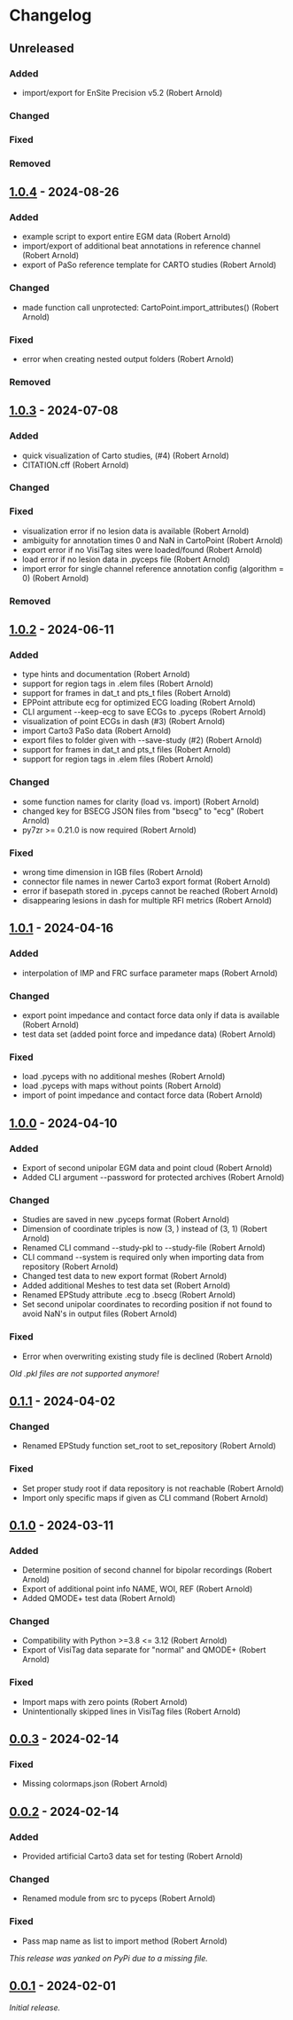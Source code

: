 # Changelog

## Unreleased

### Added

- import/export for EnSite Precision v5.2 (Robert Arnold)

### Changed

### Fixed

### Removed

## [1.0.4] - 2024-08-26

### Added

- example script to export entire EGM data (Robert Arnold)
- import/export of additional beat annotations in reference channel (Robert Arnold)
- export of PaSo reference template for CARTO studies (Robert Arnold)

### Changed

- made function call unprotected: CartoPoint.import_attributes() (Robert Arnold)

### Fixed

- error when creating nested output folders (Robert Arnold)

### Removed

## [1.0.3] - 2024-07-08

### Added

- quick visualization of Carto studies, (#4) (Robert Arnold)
- CITATION.cff (Robert Arnold)

### Changed

### Fixed

- visualization error if no lesion data is available (Robert Arnold)
- ambiguity for annotation times 0 and NaN in CartoPoint (Robert Arnold)
- export error if no VisiTag sites were loaded/found (Robert Arnold)
- load error if no lesion data in .pyceps file (Robert Arnold)
- import error for single channel reference annotation config (algorithm = 0) (Robert Arnold)

### Removed


## [1.0.2] - 2024-06-11

### Added

- type hints and documentation (Robert Arnold)
- support for region tags in .elem files (Robert Arnold)
- support for frames in dat_t and pts_t files (Robert Arnold)
- EPPoint attribute ecg for optimized ECG loading (Robert Arnold)
- CLI argument --keep-ecg to save ECGs to .pyceps (Robert Arnold)
- visualization of point ECGs in dash (#3) (Robert Arnold)
- import Carto3 PaSo data (Robert Arnold)
- export files to folder given with --save-study (#2) (Robert Arnold)
- support for frames in dat_t and pts_t files (Robert Arnold)
- support for region tags in .elem files (Robert Arnold)

### Changed

- some function names for clarity (load vs. import) (Robert Arnold)
- changed key for BSECG JSON files from "bsecg" to "ecg" (Robert Arnold)
- py7zr >= 0.21.0 is now required (Robert Arnold)

### Fixed

- wrong time dimension in IGB files (Robert Arnold)
- connector file names in newer Carto3 export format (Robert Arnold)
- error if basepath stored in .pyceps cannot be reached (Robert Arnold)
- disappearing lesions in dash for multiple RFI metrics (Robert Arnold)


## [1.0.1] - 2024-04-16

### Added

- interpolation of IMP and FRC surface parameter maps (Robert Arnold)

### Changed

- export point impedance and contact force data only if data is available (Robert Arnold)
- test data set (added point force and impedance data) (Robert Arnold)

### Fixed

- load .pyceps with no additional meshes (Robert Arnold)
- load .pyceps with maps without points (Robert Arnold)
- import of point impedance and contact force data (Robert Arnold)


## [1.0.0] - 2024-04-10

### Added

- Export of second unipolar EGM data and point cloud (Robert Arnold)
- Added CLI argument --password for protected archives (Robert Arnold)

### Changed

- Studies are saved in new .pyceps format (Robert Arnold)
- Dimension of coordinate triples is now (3, ) instead of (3, 1) (Robert Arnold)
- Renamed CLI command --study-pkl to --study-file (Robert Arnold)
- CLI command --system is required only when importing data from repository (Robert Arnold)
- Changed test data to new export format (Robert Arnold)
- Added additional Meshes to test data set (Robert Arnold)
- Renamed EPStudy attribute .ecg to .bsecg (Robert Arnold)
- Set second unipolar coordinates to recording position if not found to avoid NaN's in output files (Robert Arnold)

### Fixed

- Error when overwriting existing study file is declined (Robert Arnold)

_Old .pkl files are not supported anymore!_


## [0.1.1] - 2024-04-02

### Changed

- Renamed EPStudy function set_root to set_repository (Robert Arnold)

### Fixed

- Set proper study root if data repository is not reachable (Robert Arnold)
- Import only specific maps if given as CLI command (Robert Arnold)


## [0.1.0] - 2024-03-11

### Added

- Determine position of second channel for bipolar recordings (Robert Arnold)
- Export of additional point info NAME, WOI, REF (Robert Arnold)
- Added QMODE+ test data (Robert Arnold)

### Changed

- Compatibility with Python >=3.8 <= 3.12 (Robert Arnold)
- Export of VisiTag data separate for "normal" and QMODE+ (Robert Arnold)

### Fixed

- Import maps with zero points (Robert Arnold)
- Unintentionally skipped lines in VisiTag files (Robert Arnold)


## [0.0.3] - 2024-02-14

### Fixed

- Missing colormaps.json (Robert Arnold)


## [0.0.2] - 2024-02-14

### Added

- Provided artificial Carto3 data set for testing (Robert Arnold)

### Changed

- Renamed module from src to pyceps (Robert Arnold)

### Fixed

- Pass map name as list to import method (Robert Arnold)

_This release was yanked on PyPi due to a missing file._


## [0.0.1] - 2024-02-01

_Initial release._

[1.0.4]: https://github.com/medunigraz/pyCEPS/releases/tag/1.0.4
[1.0.3]: https://github.com/medunigraz/pyCEPS/releases/tag/1.0.3
[1.0.2]: https://github.com/medunigraz/pyCEPS/releases/tag/1.0.2
[1.0.1]: https://github.com/medunigraz/pyCEPS/releases/tag/1.0.1
[1.0.0]: https://github.com/medunigraz/pyCEPS/releases/tag/1.0.0
[0.1.1]: https://github.com/medunigraz/pyCEPS/releases/tag/0.1.1
[0.1.0]: https://github.com/medunigraz/pyCEPS/releases/tag/0.1.0
[0.0.3]: https://github.com/medunigraz/pyCEPS/releases/tag/0.0.3
[0.0.2]: https://github.com/medunigraz/pyCEPS/releases/tag/0.0.2
[0.0.1]: https://github.com/medunigraz/pyCEPS/releases/tag/0.0.1